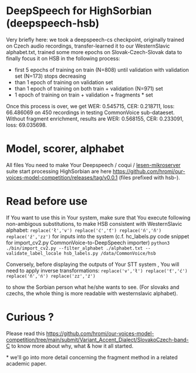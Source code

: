 # DeepSpeech for HighSorbian (deepspeech-hsb)

Very briefly here: we took a deepspeech-cs checkpoint, originally trained on Czech audio recordings, transfer-learned it to our WesternSlavic alphabet.txt, trained some more epochs on Slovak-Czech-Slovak data to finally focus it on HSB in the following process:

* first 5 epochs of training on train (N=808) until validation with validation set (N=173) stops decreasing
* than 1 epoch of training on validation set
* than 1 epoch of training on both train + validation (N=971) set
* 1 epoch of training on train + validation + fragments \* set

Once this process is over, we get WER: 0.545715, CER: 0.218711, loss: 66.486069  on 450 recordings in testing CommonVoice sub-dataeset. Without fragment enrichment, results are WER: 0.568155, CER: 0.233091, loss: 69.035698.

# Model, scorer, alphabet
All files You need to make Your Deepspeech / coqui / [lesen-mikroserver](https://github.com/hromi/lesen-mikroserver) suite start processing HighSorbian are here <https://github.com/hromi/our-voices-model-competition/releases/tag/v0.0.1> (files prefixed with hsb-).

# Read before use
If You want to use this in Your system, make sure that You execute following non-ambigous substitutions, to make HSB consistent with WesternSlavic alphabet:
`
replace('ł','v')
replace('ć','ť')
replace('ń','ň')
replace('ź','zz')
`
for inputs into the system (c.f. hc_labels.py code snippet for import_cv2.py CommonVoice-to-DeepSpeech importer)
`
python3 ./bin/import_cv2.py --filter_alphabet ./alphabet.txt --validate_label_locale hsb_labels.py /data/CommonVoice/hsb
`

Conversely, before displaying the outputs of Your STT system , You will need to apply inverse transformations:
`
replace('v','ł')
replace('ť','ć')
replace('ň','ń')
replace('zz','ź')
`

to show the Sorbian person what he/she wants to see. (For slovaks and czechs, the whole thing is more readable with westernslavic alphabet).


# Curious ?
Please read this <https://github.com/hromi/our-voices-model-competition/tree/main/submit/Variant_Accent_Dialect/SlovakoCzech-band-C> to know more about why, what & how it all started.


\* we'll go into more detail concerning the fragment method in a related academic paper.


